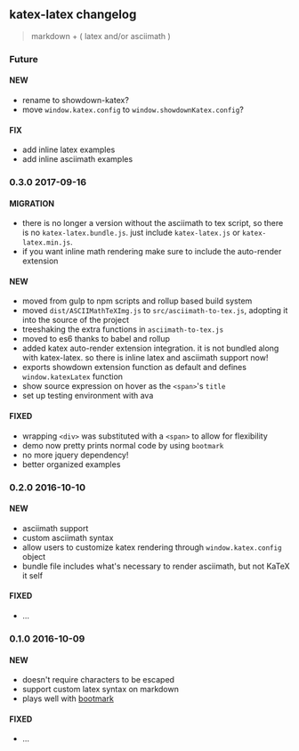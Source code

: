## katex-latex changelog

> markdown + ( latex and/or asciimath )

### Future
#### NEW
- rename to showdown-katex?
- move `window.katex.config` to `window.showdownKatex.config`?

#### FIX
- add inline latex examples
- add inline asciimath examples

### 0.3.0 2017-09-16
#### MIGRATION
- there is no longer a version without the asciimath to tex script, so there is no `katex-latex.bundle.js`. just include `katex-latex.js` or `katex-latex.min.js`.
- if you want inline math rendering make sure to include the auto-render extension

#### NEW
- moved from gulp to npm scripts and rollup based build system
- moved `dist/ASCIIMathTeXImg.js` to `src/asciimath-to-tex.js`, adopting it into the source of the project
- treeshaking the extra functions in `asciimath-to-tex.js`
- moved to es6 thanks to babel and rollup
- added katex auto-render extension integration. it is not bundled along with katex-latex. so there is inline latex and asciimath support now!
- exports showdown extension function as default and defines `window.katexLatex` function
- show source expression on hover as the `<span>`'s `title`
- set up testing environment with ava

#### FIXED
- wrapping `<div>` was substituted with a `<span>` to allow for flexibility
- demo now pretty prints normal code by using `bootmark`
- no more jquery dependency!
- better organized examples

### 0.2.0 2016-10-10
#### NEW
- asciimath support
- custom asciimath syntax
- allow users to customize katex rendering through `window.katex.config` object
- bundle file includes what's necessary to render asciimath, but not KaTeX it self

#### FIXED
- ...

### 0.1.0 2016-10-09
#### NEW
- doesn't require characters to be escaped
- support custom latex syntax on markdown
- plays well with [bootmark](https://obedm503.github.io/bootmark/)

#### FIXED
- ...
